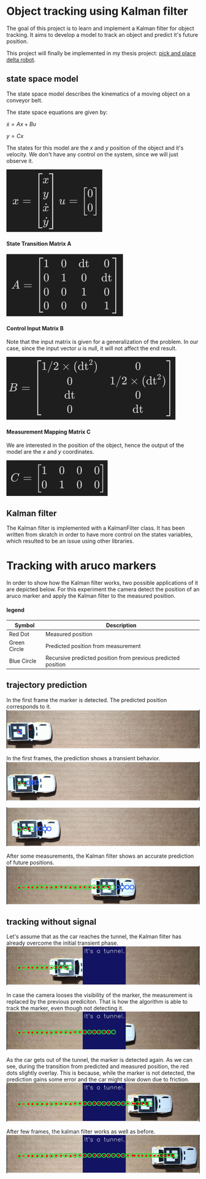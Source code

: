 # Object tracking using Kalman filter
The goal of this project is to learn and implement a Kalman filter for object tracking. It aims to develop a model to track an object and predict it's future position.

This project will finally be implemented in my thesis project: [pick and place delta robot](https://github.com/ostifede02/2dr).


## state space model
The state space model describes the kinematics of a moving object on a conveyor belt.

The state space equations are given by:

$\dot{x} = Ax + Bu$

$y = Cx$


The states for this model are the $x$ and $y$ position of the object and it's velocity. We don't have any control on the system, since we will just observe it.

![x,u](/sources/images/matrices/x_u.png)

#### State Transition Matrix A
![A](/sources/images/matrices/A.png)

#### Control Input Matrix B
Note that the input matrix is given for a generalization of the problem. In our case, since the input vector $u$ is null, it will not affect the end result.

![B](/sources/images/matrices/B.png)

#### Measurement Mapping Matrix C
We are interested in the position of the object, hence the output of the model are the $x$ and $y$ coordinates.

![C](/sources/images/matrices/C.png)



## Kalman filter
The Kalman filter is implemented with a KalmanFilter class. It has been written from skratch in order to have more control on the states variables, which resulted to be an issue using other libraries. 

# Tracking with aruco markers
In order to show how the Kalman filter works, two possible applications of it are depicted below. For this experiment the camera detect the position of an aruco marker and apply the Kalman filter to the measured position.

#### legend
| Symbol         | Description                                                    |
| -------------- | -------------------------------------------------------------- |
| Red Dot        | Measured position                                             |
| Green Circle   | Predicted position from measurement                           |
| Blue Circle    | Recursive predicted position from previous predicted position |

## trajectory prediction

In the first frame the marker is detected. The predicted position corresponds to it.
![prediction1](/sources/images/prediction/prediction1.png)

In the first frames, the prediction shows a transient behavior.
![prediction2](/sources/images/prediction/prediction2.png)

![prediction3](/sources/images/prediction/prediction3.png)

After some measurements, the Kalman filter shows an accurate prediction of future positions.
![prediction4](/sources/images/prediction/prediction4.png)


## tracking without signal
Let's assume that as the car reaches the tunnel, the Kalman filter has already overcome the initial transient phase.
![tunnel1](/sources/images/tunnel/tunnel_1.png)

In case the camera looses the visibility of the marker, the measurement is replaced by the previous prediciton. That is how the algorithm is able to track the marker, even though not detecting it.
![tunnel2](/sources/images/tunnel/tunnel_2.png)

As the car gets out of the tunnel, the marker is detected again. As we can see, during the transition from predicted and measured position, the red dots slightly overlay. This is because, while the marker is not detected, the prediction gains some error and the car might slow down due to friction.
![tunnel3](/sources/images/tunnel/tunnel_3.png)

After few frames, the kalman filter works as well as before.
![tunnel4](/sources/images/tunnel/tunnel_4.png)